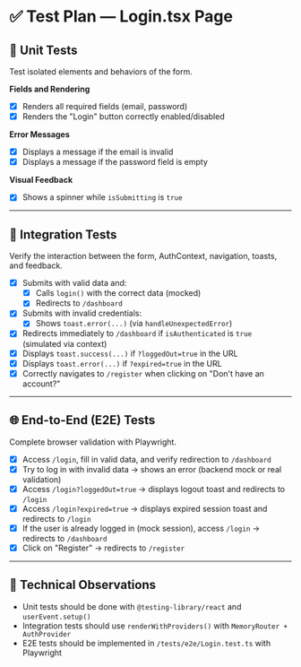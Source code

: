 # ✅ Test Plan — Login.tsx Page

## 🧪 Unit Tests
Test isolated elements and behaviors of the form.

**Fields and Rendering**
- [x] Renders all required fields (email, password)
- [x] Renders the "Login" button correctly enabled/disabled

**Error Messages**
- [x] Displays a message if the email is invalid
- [x] Displays a message if the password field is empty

**Visual Feedback**
- [x] Shows a spinner while `isSubmitting` is `true`

---

## 🔄 Integration Tests
Verify the interaction between the form, AuthContext, navigation, toasts, and feedback.

- [x] Submits with valid data and:
  - [x] Calls `login()` with the correct data (mocked)
  - [x] Redirects to `/dashboard`
- [x] Submits with invalid credentials:
  - [x] Shows `toast.error(...)` (via `handleUnexpectedError`)
- [x] Redirects immediately to `/dashboard` if `isAuthenticated` is `true` (simulated via context)
- [x] Displays `toast.success(...)` if `?loggedOut=true` in the URL
- [x] Displays `toast.error(...)` if `?expired=true` in the URL
- [x] Correctly navigates to `/register` when clicking on "Don't have an account?"

---

## 🌐 End-to-End (E2E) Tests
Complete browser validation with Playwright.

- [x] Access `/login`, fill in valid data, and verify redirection to `/dashboard`
- [x] Try to log in with invalid data → shows an error (backend mock or real validation)
- [x] Access `/login?loggedOut=true` → displays logout toast and redirects to `/login`
- [x] Access `/login?expired=true` → displays expired session toast and redirects to `/login`
- [x] If the user is already logged in (mock session), access `/login` → redirects to `/dashboard`
- [x] Click on "Register" → redirects to `/register`

---

## 🧠 Technical Observations

- Unit tests should be done with `@testing-library/react` and `userEvent.setup()`
- Integration tests should use `renderWithProviders()` with `MemoryRouter + AuthProvider`
- E2E tests should be implemented in `/tests/e2e/Login.test.ts` with Playwright